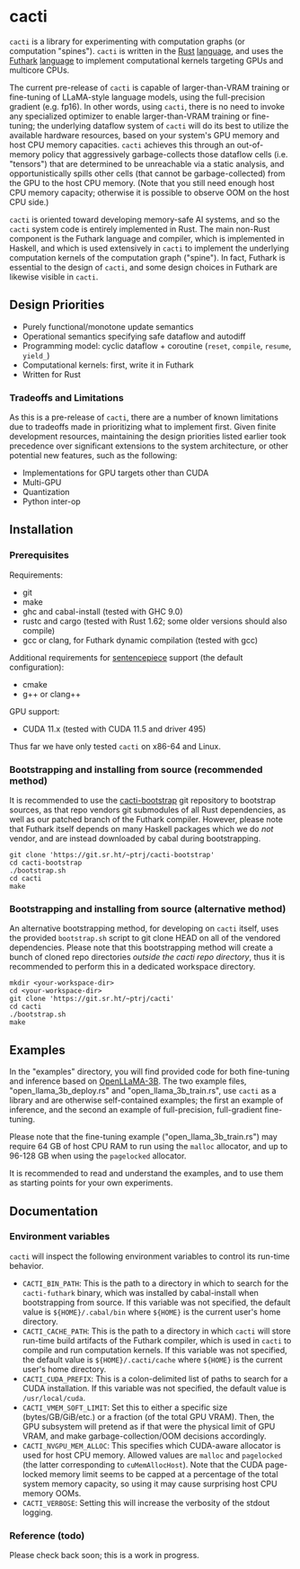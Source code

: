 # cacti

`cacti` is a library for experimenting with computation graphs
(or computation "spines"). `cacti` is written in the
[Rust](https://github.com/rust-lang/rust)
[language](https://rust-lang.org/), and uses the
[Futhark](https://github.com/diku-dk/futhark)
[language](https://futhark-lang.org/) to implement
computational kernels targeting GPUs and multicore CPUs.

The current pre-release of `cacti` is capable of larger-than-VRAM
training or fine-tuning of LLaMA-style language models, using the
full-precision gradient (e.g. fp16). In other words, using `cacti`,
there is no need to invoke any specialized optimizer to enable
larger-than-VRAM training or fine-tuning;
the underlying dataflow system of `cacti` will do its best to
utilize the available hardware resources, based on your system's
GPU memory and host CPU memory capacities.
`cacti` achieves this through an out-of-memory policy that
aggressively garbage-collects those dataflow cells (i.e. "tensors")
that are determined to be unreachable via a static analysis, and
opportunistically spills other cells (that cannot be
garbage-collected) from the GPU to the host CPU memory.
(Note that you still need enough host CPU memory capacity;
otherwise it is possible to observe OOM on the host CPU side.)

`cacti` is oriented toward developing memory-safe AI systems,
and so the `cacti` system code is entirely implemented in Rust.
The main non-Rust component is the Futhark language and compiler,
which is implemented in Haskell, and which is used extensively in
`cacti` to implement the underlying computation kernels of the
computation graph ("spine"). In fact, Futhark is essential to the
design of `cacti`, and some design choices in Futhark are likewise
visible in `cacti`.

## Design Priorities

- Purely functional/monotone update semantics
- Operational semantics specifying safe dataflow and autodiff
- Programming model: cyclic dataflow + coroutine (`reset`, `compile`, `resume`, `yield_`)
- Computational kernels: first, write it in Futhark
- Written for Rust

### Tradeoffs and Limitations

As this is a pre-release of `cacti`, there are a number of known
limitations due to tradeoffs made in prioritizing what to implement
first. Given finite development resources, maintaining the design
priorities listed earlier took precedence over significant extensions
to the system architecture, or other potential new features, such as
the following:

- Implementations for GPU targets other than CUDA
- Multi-GPU
- Quantization
- Python inter-op

## Installation

### Prerequisites

Requirements:

- git
- make
- ghc and cabal-install (tested with GHC 9.0)
- rustc and cargo (tested with Rust 1.62; some older versions should also compile)
- gcc or clang, for Futhark dynamic compilation (tested with gcc)

Additional requirements for
[sentencepiece](https://github.com/google/sentencepiece)
support (the default configuration):

- cmake
- g++ or clang++

GPU support:

- CUDA 11.x (tested with CUDA 11.5 and driver 495)

Thus far we have only tested `cacti` on x86-64 and Linux.

### Bootstrapping and installing from source (recommended method)

It is recommended to use the
[cacti-bootstrap](https://git.sr.ht/~ptrj/cacti-bootstrap)
git repository to bootstrap sources, as that repo vendors
git submodules of all Rust dependencies, as well as our patched
branch of the Futhark compiler.
However, please note that Futhark itself depends on many
Haskell packages which we do _not_ vendor, and are instead
downloaded by cabal during bootstrapping.

    git clone 'https://git.sr.ht/~ptrj/cacti-bootstrap'
    cd cacti-bootstrap
    ./bootstrap.sh
    cd cacti
    make

### Bootstrapping and installing from source (alternative method)

An alternative bootstrapping method, for developing on `cacti`
itself, uses the provided `bootstrap.sh` script to git clone
HEAD on all of the vendored dependencies.
Please note that this bootstrapping method will create a bunch
of cloned repo directories _outside the cacti repo directory_,
thus it is recommended to perform this in a dedicated workspace
directory.

    mkdir <your-workspace-dir>
    cd <your-workspace-dir>
    git clone 'https://git.sr.ht/~ptrj/cacti'
    cd cacti
    ./bootstrap.sh
    make

## Examples

In the "examples" directory, you will find provided code for
both fine-tuning and inference based on
[OpenLLaMA-3B](https://huggingface.co/openlm-research/open_llama_3b_v2).
The two example files, "open_llama_3b_deploy.rs" and
"open_llama_3b_train.rs", use `cacti` as a library and are
otherwise self-contained examples;
the first an example of inference, and the second an example
of full-precision, full-gradient fine-tuning.

Please note that the fine-tuning example
("open_llama_3b_train.rs") may require 64 GB of host CPU RAM
to run using the `malloc` allocator, and up to 96-128 GB when
using the `pagelocked` allocator.

It is recommended to read and understand the examples, and
to use them as starting points for your own experiments.

## Documentation

### Environment variables

`cacti` will inspect the following environment variables
to control its run-time behavior.

- `CACTI_BIN_PATH`: This is the path to a directory in which
  to search for the `cacti-futhark` binary, which was
  installed by cabal-install when bootstrapping from source.
  If this variable was not specified, the default value is
  `${HOME}/.cabal/bin` where `${HOME}` is the current user's
  home directory.
- `CACTI_CACHE_PATH`: This is the path to a directory in
  which `cacti` will store run-time build artifacts of the
  Futhark compiler, which is used in `cacti` to compile and
  run computation kernels.
  If this variable was not specified, the default value is
  `${HOME}/.cacti/cache` where `${HOME}` is the current
  user's home directory.
- `CACTI_CUDA_PREFIX`: This is a colon-delimited list of
  paths to search for a CUDA installation.
  If this variable was not specified, the default value is
  `/usr/local/cuda`.
- `CACTI_VMEM_SOFT_LIMIT`: Set this to either a specific size
  (bytes/GB/GiB/etc.) or a fraction (of the total GPU VRAM).
  Then, the GPU subsystem will pretend as if that were the
  physical limit of GPU VRAM, and make garbage-collection/OOM
  decisions accordingly.
- `CACTI_NVGPU_MEM_ALLOC`: This specifies which CUDA-aware
  allocator is used for host CPU memory. Allowed values are
  `malloc` and `pagelocked` (the latter corresponding to
  `cuMemAllocHost`).
  Note that the CUDA page-locked memory limit seems to be
  capped at a percentage of the total system memory capacity,
  so using it may cause surprising host CPU memory OOMs.
- `CACTI_VERBOSE`: Setting this will increase the verbosity
  of the stdout logging.

### Reference (todo)

Please check back soon; this is a work in progress.
